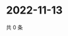 # 2022-11-13

共 0 条

<!-- BEGIN WEIBO -->
<!-- 最后更新时间 Sun Nov 13 2022 20:30:35 GMT+0800 (China Standard Time) -->

<!-- END WEIBO -->
